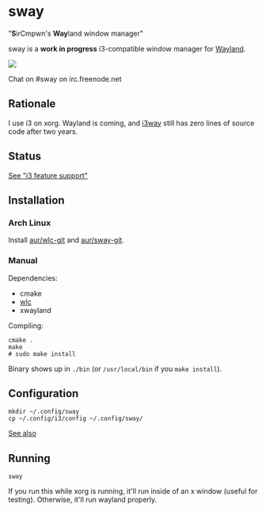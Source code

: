 # sway

"**S**irCmpwn's **Way**land window manager"

sway is a **work in progress** i3-compatible window manager for
[Wayland](http://wayland.freedesktop.org/).

![](https://sr.ht/qxGE.png)

Chat on #sway on irc.freenode.net

## Rationale

I use i3 on xorg. Wayland is coming, and [i3way](http://i3way.org/) still has
zero lines of source code after two years.

## Status

[See "i3 feature support"](https://github.com/SirCmpwn/sway/issues/2)

## Installation

### Arch Linux

Install [aur/wlc-git](https://aur.archlinux.org/packages/wlc-git/) and [aur/sway-git](https://aur.archlinux.org/packages/sway-git/).

### Manual

Dependencies:

* cmake
* [wlc](https://github.com/Cloudef/wlc)
* xwayland

Compiling:

    cmake .
    make
    # sudo make install

Binary shows up in `./bin` (or `/usr/local/bin` if you `make install`).

## Configuration

    mkdir ~/.config/sway
    cp ~/.config/i3/config ~/.config/sway/

[See also](http://i3wm.org/docs/)

## Running

    sway

If you run this while xorg is running, it'll run inside of an x window (useful
for testing). Otherwise, it'll run wayland properly.
